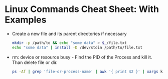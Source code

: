 # Linux Commands Cheat Sheet: With Examples

* Create a new file and its parent directories if necessary
  ```bash
  mkdir -p /path/to && echo "some data" > $_/file.txt
  echo "some data" | install -D /dev/stdin /path/to/file.txt
  ```

* rm: device or resource busy - Find the PID of the Process and kill it. Than delete file or dir.

  ```bash
  ps -Af | grep 'file-or-process-name' | awk '{ print $2 }' | xargs kill
  ```
